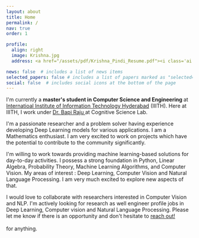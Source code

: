 ```yaml
---
layout: about
title: Home
permalink: /
nav: true
order: 1

profile:
  align: right
  image: Krishna.jpg
  address: <a href="/assets/pdf/Krishna_Pindi_Resume.pdf"><i class='ai ai-cv-square ai-2x'></i></a> <a href="mailto:krishna.chandra@research.iiit.ac.in"><i class='fas fa-envelope fa-2x'></i></a> <a href="https://github.com/pindi-krishna"><i class='fab fa-github fa-2x'></i></a><br><br>krishna.chandra[at]research[dot]iiit[dot]ac[dot]com

news: false  # includes a list of news items
selected_papers: false # includes a list of papers marked as "selected={true}"
social: false  # includes social icons at the bottom of the page
---
```

I'm currently a <b>master's student in Computer Science and Engineering </b> at <a href="https://www.iiit.ac.in"> Internatioal Institute of Information Technology Hyderabad</a> (IIITH). Here at IIITH, I work under <a href="https://www.iiit.ac.in/people/faculty/Bapiraju/"> Dr. Bapi Raju </a> at Cognitive Science Lab. 

I'm a passionate researcher and a problem solver having experience developing Deep Learning models for various applications. I am a Mathematics enthusiast. I am very excited to work on projects which have the potential to contribute to the community significantly. 

I'm willing to work towards providing machine learning-based solutions for day-to-day activities. I possess a strong foundation in Python, Linear Algebra, Probability Theory, Machine Learning Algorithms, and Computer Vision. My areas of interest : Deep Learning, Computer Vision and Natural Language Processing. I am very much excited to explore new aspects of that.

I would love to collaborate with researchers interested in Computer Vision and NLP. I'm actively looking for research as well engineer profile jobs in Deep Learning, Computer vision and Natural Language Processing. Please let me know if there is an opportunity and don't hesitate to <a href="mailto:krishna.chandra@research.iiit.ac.in">reach out!</a><br><br> for anything. 